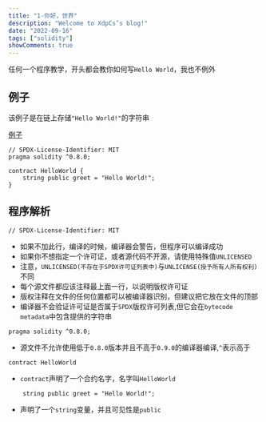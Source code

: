 ```yaml
---
title: "1-你好，世界"
description: "Welcome to XdpCs’s blog!"
date: "2022-09-16"
tags: ["solidity"]
showComments: true
---
```


任何一个程序教学，开头都会教你如何写`Hello World`，我也不例外

## 例子

该例子是在链上存储`"Hello World!"`的字符串

[例子](https://github.com/XdpCs/Solidity-Learning/blob/master/contracts/HelloWorld/HelloWorld.sol)

```solidity
// SPDX-License-Identifier: MIT
pragma solidity ^0.8.0;

contract HelloWorld {
    string public greet = "Hello World!";
}
```

## 程序解析

```solidity
// SPDX-License-Identifier: MIT
```

* 如果不加此行，编译的时候，编译器会警告，但程序可以编译成功
* 如果你不想指定一个许可证，或者源代码不开源，请使用特殊值`UNLICENSED`
* 注意，`UNLICENSED(不存在于SPDX许可证列表中)`与`UNLICENSE(授予所有人所有权利)`不同
* 每个源文件都应该注释最上面一行，以说明版权许可证
* 版权注释在文件的任何位置都可以被编译器识别，但建议把它放在文件的顶部
* 编译器不会验证许可证是否属于`SPDX`版权许可列表,但它会在`bytecode metadata`中包含提供的字符串

```solidity
pragma solidity ^0.8.0;
```

* 源文件不允许使用低于`0.8.0`版本并且不高于`0.9.0`的编译器编译,`^`表示高于

```solidity
contract HelloWorld
```

* `contract`声明了一个合约名字，名字叫`HelloWorld`

```solidity
    string public greet = "Hello World!";
```

* 声明了一个`string`变量，并且可见性是`public`
